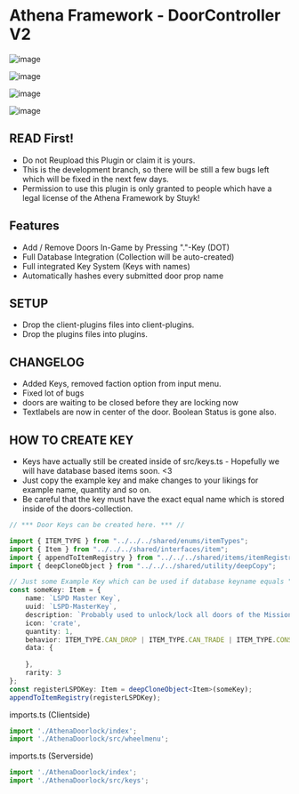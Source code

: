 # Athena Framework - DoorController V2
 
![image](https://user-images.githubusercontent.com/82890183/147381214-0e993fe0-1d9c-48dc-8751-65a46696c4d1.png)

![image](https://user-images.githubusercontent.com/82890183/147381220-b48ebfc4-b6a7-4759-b995-382c99c7c59b.png)

![image](https://user-images.githubusercontent.com/82890183/147381230-4340e69b-ce00-48c8-92ea-fec27845489d.png)

![image](https://user-images.githubusercontent.com/82890183/147381159-b57320c1-1f3a-495e-8055-bd5b3e8cf860.png)

## READ First!
- Do not Reupload this Plugin or claim it is yours.
- This is the development branch, so there will be still a few bugs left which will be fixed in the next few days.
- Permission to use this plugin is only granted to people which have a legal license of the Athena Framework by Stuyk!

## Features
* Add / Remove Doors In-Game by Pressing "."-Key (DOT)
* Full Database Integration (Collection will be auto-created)
* Full integrated Key System (Keys with names)
* Automatically hashes every submitted door prop name 

## SETUP

- Drop the client-plugins files into client-plugins.
- Drop the plugins files into plugins.

## CHANGELOG
- Added Keys, removed faction option from input menu.
- Fixed lot of bugs
- doors are waiting to be closed before they are locking now
- Textlabels are now in center of the door. Boolean Status is gone also.

## HOW TO CREATE KEY 
- Keys have actually still be created inside of src/keys.ts - Hopefully we will have database based items soon. <3
- Just copy the example key and make changes to your likings for example name, quantity and so on.
- Be careful that the key must have the exact equal name which is stored inside of the doors-collection.


```typescript
// *** Door Keys can be created here. *** //

import { ITEM_TYPE } from "../../../shared/enums/itemTypes";
import { Item } from "../../../shared/interfaces/item";
import { appendToItemRegistry } from "../../../shared/items/itemRegistry";
import { deepCloneObject } from "../../../shared/utility/deepCopy";

// Just some Example Key which can be used if database keyname equals "LSPD Master Key"
const someKey: Item = {
    name: `LSPD Master Key`,
    uuid: `LSPD-MasterKey`,
    description: `Probably used to unlock/lock all doors of the Mission Row Police Department.`,
    icon: 'crate',
    quantity: 1,
    behavior: ITEM_TYPE.CAN_DROP | ITEM_TYPE.CAN_TRADE | ITEM_TYPE.CONSUMABLE,
    data: {
        
    },
    rarity: 3
};
const registerLSPDKey: Item = deepCloneObject<Item>(someKey);
appendToItemRegistry(registerLSPDKey);
```

imports.ts (Clientside)
```typescript 
import './AthenaDoorlock/index';
import './AthenaDoorlock/src/wheelmenu';
```
imports.ts (Serverside)
```typescript
import './AthenaDoorlock/index';
import './AthenaDoorlock/src/keys';
```
